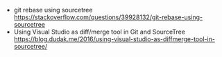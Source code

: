 
- git rebase using sourcetree https://stackoverflow.com/questions/39928132/git-rebase-using-sourcetree
- Using Visual Studio as diff/merge tool in Git and SourceTree https://blog.dudak.me/2016/using-visual-studio-as-diffmerge-tool-in-sourcetree/
